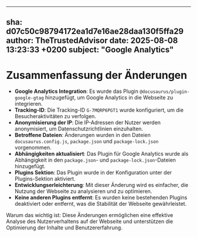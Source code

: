 ---
  sha: d07c50c98794172ea1d7e16ae28daa130f5ffa29
  author: TheTrustedAdvisor
  date: 2025-08-08 13:23:33 +0200
  subject: "Google Analytics"
  ---

  # Zusammenfassung der Änderungen

- **Google Analytics Integration**: Es wurde das Plugin `@docusaurus/plugin-google-gtag` hinzugefügt, um Google Analytics in die Webseite zu integrieren.
- **Tracking-ID**: Die Tracking-ID `G-7MQRP6PGT1` wurde konfiguriert, um die Besucheraktivitäten zu verfolgen.
- **Anonymisierung der IP**: Die IP-Adressen der Nutzer werden anonymisiert, um Datenschutzrichtlinien einzuhalten.
- **Betroffene Dateien**: Änderungen wurden in den Dateien `docusaurus.config.js`, `package.json` und `package-lock.json` vorgenommen.
- **Abhängigkeiten aktualisiert**: Das Plugin für Google Analytics wurde als Abhängigkeit in den `package.json`- und `package-lock.json`-Dateien hinzugefügt.
- **Plugins Sektion**: Das Plugin wurde in der Konfiguration unter der Plugins-Sektion aktiviert.
- **Entwicklungserleichterung**: Mit dieser Änderung wird es einfacher, die Nutzung der Webseite zu analysieren und zu optimieren.
- **Keine anderen Plugins entfernt**: Es wurden keine bestehenden Plugins deaktiviert oder entfernt, was die Stabilität der Webseite gewährleistet.

Warum das wichtig ist: Diese Änderungen ermöglichen eine effektive Analyse des Nutzerverhaltens auf der Webseite und unterstützen die Optimierung der Inhalte und Benutzererfahrung.
